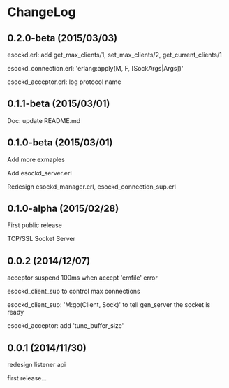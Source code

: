 
ChangeLog
==================

0.2.0-beta (2015/03/03)
------------------------

esockd.erl: add get_max_clients/1, set_max_clients/2, get_current_clients/1

esockd_connection.erl: 'erlang:apply(M, F, [SockArgs|Args])'

esockd_acceptor.erl: log protocol name

0.1.1-beta (2015/03/01)
------------------------

Doc: update README.md

0.1.0-beta (2015/03/01)
------------------------

Add more exmaples

Add esockd_server.erl

Redesign esockd_manager.erl, esockd_connection_sup.erl

0.1.0-alpha (2015/02/28)
------------------------

First public release

TCP/SSL Socket Server

0.0.2 (2014/12/07)
------------------------

acceptor suspend 100ms when accept 'emfile' error

esockd_client_sup to control max connections

esockd_client_sup: 'M:go(Client, Sock)' to tell gen_server the socket is ready

esockd_acceptor: add 'tune_buffer_size'

0.0.1 (2014/11/30)
------------------------

redesign listener api

first release...

